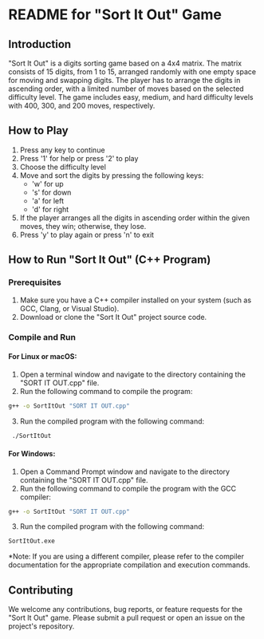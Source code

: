 # README for "Sort It Out" Game

## Introduction

"Sort It Out" is a digits sorting game based on a 4x4 matrix. The matrix consists of 15 digits, from 1 to 15, arranged randomly with one empty space for moving and swapping digits. The player has to arrange the digits in ascending order, with a limited number of moves based on the selected difficulty level. The game includes easy, medium, and hard difficulty levels with 400, 300, and 200 moves, respectively.

## How to Play

1. Press any key to continue
2. Press '1' for help or press '2' to play
3. Choose the difficulty level
4. Move and sort the digits by pressing the following keys:
    - 'w' for up
    - 's' for down
    - 'a' for left
    - 'd' for right
5. If the player arranges all the digits in ascending order within the given moves, they win; otherwise, they lose.
6. Press 'y' to play again or press 'n' to exit

## How to Run "Sort It Out" (C++ Program)

### Prerequisites

1. Make sure you have a C++ compiler installed on your system (such as GCC, Clang, or Visual Studio).
2. Download or clone the "Sort It Out" project source code.

### Compile and Run

#### For Linux or macOS:

1. Open a terminal window and navigate to the directory containing the "SORT IT OUT.cpp" file.
2. Run the following command to compile the program:

```bash 
g++ -o SortItOut "SORT IT OUT.cpp" 
```

3. Run the compiled program with the following command:

```bash
 ./SortItOut 
```

#### For Windows:

1. Open a Command Prompt window and navigate to the directory containing the "SORT IT OUT.cpp" file.
2. Run the following command to compile the program with the GCC compiler:

```bash 
g++ -o SortItOut "SORT IT OUT.cpp" 
```

3. Run the compiled program with the following command:

```bash 
SortItOut.exe 
```

*Note: If you are using a different compiler, please refer to the compiler documentation for the appropriate compilation and execution commands.

## Contributing

We welcome any contributions, bug reports, or feature requests for the "Sort It Out" game. Please submit a pull request or open an issue on the project's repository.
